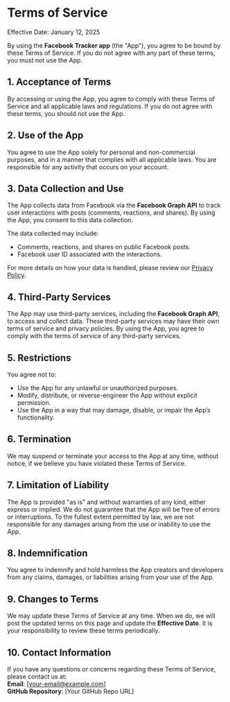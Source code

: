 # Terms of Service

Effective Date: January 12, 2025

By using the **Facebook Tracker app** (the "App"), you agree to be bound by these Terms of Service. If you do not agree with any part of these terms, you must not use the App.

## 1. Acceptance of Terms
By accessing or using the App, you agree to comply with these Terms of Service and all applicable laws and regulations. If you do not agree with these terms, you should not use the App.

## 2. Use of the App
You agree to use the App solely for personal and non-commercial purposes, and in a manner that complies with all applicable laws. You are responsible for any activity that occurs on your account.

## 3. Data Collection and Use
The App collects data from Facebook via the **Facebook Graph API** to track user interactions with posts (comments, reactions, and shares). By using the App, you consent to this data collection.

The data collected may include:
- Comments, reactions, and shares on public Facebook posts.
- Facebook user ID associated with the interactions.

For more details on how your data is handled, please review our [Privacy Policy](https://yourusername.github.io/facebook-tracker/privacy-policy).

## 4. Third-Party Services
The App may use third-party services, including the **Facebook Graph API**, to access and collect data. These third-party services may have their own terms of service and privacy policies. By using the App, you agree to comply with the terms of service of any third-party services.

## 5. Restrictions
You agree not to:
- Use the App for any unlawful or unauthorized purposes.
- Modify, distribute, or reverse-engineer the App without explicit permission.
- Use the App in a way that may damage, disable, or impair the App’s functionality.

## 6. Termination
We may suspend or terminate your access to the App at any time, without notice, if we believe you have violated these Terms of Service.

## 7. Limitation of Liability
The App is provided "as is" and without warranties of any kind, either express or implied. We do not guarantee that the App will be free of errors or interruptions. To the fullest extent permitted by law, we are not responsible for any damages arising from the use or inability to use the App.

## 8. Indemnification
You agree to indemnify and hold harmless the App creators and developers from any claims, damages, or liabilities arising from your use of the App.

## 9. Changes to Terms
We may update these Terms of Service at any time. When we do, we will post the updated terms on this page and update the **Effective Date**. It is your responsibility to review these terms periodically.

## 10. Contact Information
If you have any questions or concerns regarding these Terms of Service, please contact us at:  
**Email**: [your-email@example.com]  
**GitHub Repository**: [Your GitHub Repo URL]

